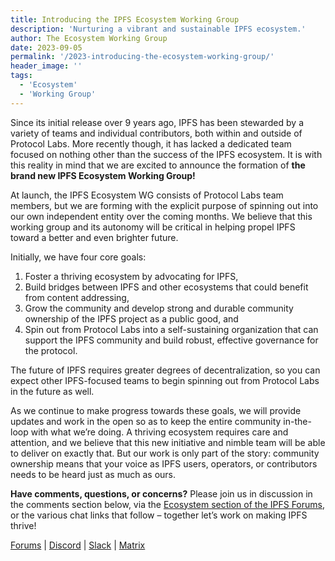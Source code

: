 ```yaml
---
title: Introducing the IPFS Ecosystem Working Group
description: 'Nurturing a vibrant and sustainable IPFS ecosystem.'
author: The Ecosystem Working Group
date: 2023-09-05
permalink: '/2023-introducing-the-ecosystem-working-group/'
header_image: ''
tags:
  - 'Ecosystem'
  - 'Working Group'
---
```


Since its initial release over 9 years ago, IPFS has been stewarded by a variety of teams and individual contributors, both within and outside of Protocol Labs. More recently though, it has lacked a dedicated team focused on nothing other than the success of the IPFS ecosystem. It is with this reality in mind that we are excited to announce the formation of **the brand new IPFS Ecosystem Working Group!**

At launch, the IPFS Ecosystem WG consists of Protocol Labs team members, but we are forming with the explicit purpose of spinning out into our own independent entity over the coming months. We believe that this working group and its autonomy will be critical in helping propel IPFS toward a better and even brighter future. 

Initially, we have four core goals:

1. Foster a thriving ecosystem by advocating for IPFS,
2. Build bridges between IPFS and other ecosystems that could benefit from content addressing,
3. Grow the community and develop strong and durable community ownership of the IPFS project as a public good, and
4. Spin out from Protocol Labs into a self-sustaining organization that can support the IPFS community and build robust, effective governance for the protocol.

The future of IPFS requires greater degrees of decentralization, so you can expect other IPFS-focused teams to begin spinning out from Protocol Labs in the future as well. 

As we continue to make progress towards these goals, we will provide updates and work in the open so as to keep the entire community in-the-loop with what we’re doing. A thriving ecosystem requires care and attention, and we believe that this new initiative and nimble team will be able to deliver on exactly that. But our work is only part of the story: community ownership means that your voice as IPFS users, operators, or contributors needs to be heard just as much as ours. 

**Have comments, questions, or concerns?** Please join us in discussion in the comments section below, via the [Ecosystem section of the IPFS Forums](https://discuss.ipfs.tech/c/communities/ecosystem/15), or the various chat links that follow – together let’s work on making IPFS thrive!

[Forums](https://discuss.ipfs.tech/c/communities/ecosystem/15) | [Discord](https://discord.com/channels/806902334369824788/1146489977174233098) | [Slack](https://filecoinproject.slack.com/archives/C05PGBP697E) | [Matrix](https://app.element.io/#/room/#ipfs-ecosystem:ipfs.io)
